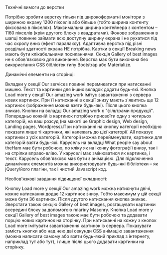 Технічні вимоги до верстки

Потрібно зробити верстку тільки під широкоформатні монітори з шириною екрану 1200 пікселів або більше (тобто ширина контенту фіксована в пікселях). Максимальна ширина контейнера з контентом – 1160 пікселів (крім другого блоку з квадратами).
Фонове зображення в шапці повинне займати всю доступну ширину екрана і не рухатися під час скролу вниз (ефект паралаксу).
Адаптивна верстка під різні роздільні здатності екрана НЕ потрібна.
Картки в секції Breaking news мають бути клікабельними посиланнями.
Секція Gallery of best images не є обов'язковою для виконання.
Верстка має бути виконана без використання CSS бібліотек типу Bootstrap або Materialize.


Динамічні елементи на сторінці:

Вкладки у секції Our services повинні перемикатися при натисканні мишею. Текст та картинки для інших вкладок додати будь-які.
Кнопка Load more у секції Our amazing work імітує завантаження з сервера нових картинок. При її натисканні в секції знизу мають з'явитись ще 12 картинок (зображення можна взяти будь-які). Після цього кнопка зникає.
Кнопки на вкладці Our amazing work є "фільтрами продукції". Попередньо кожній із картинок потрібно присвоїти одну з чотирьох категорій, на ваш розсуд (на макеті це Graphic design, Web design, Landing pages, Wordpress).При натисканні на кнопку категорії необхідно показати лише ті картинки, які належать до цієї категорії. All показує картинки з усіх категорій. Категорії можна перейменувати, картинки для категорій взяти будь-які.
Карусель на вкладці What people say about theHam має бути робочою, по кліку як на іконку фотографії внизу, так і на стрілки вправо-вліво. У каруселі має змінюватися як картинка, і текст. Карусель обов'язково має бути з анімацією.
Для підключення динамічних елементів можна використовувати будь-які бібліотеки – як jQuery/його плагіни, так і чистий Javascript код.


Необов'язкові завдання підвищеної складності:

Кнопку Load more у секції Our amazing work можна натиснути двічі, кожне натискання додає 12 картинок знизу. Тобто максимум у цій секції може бути 36 картинок. Після другого натискання кнопка зникає.
Зверстати також секцію Gallery of best images, розташувати картинки всередині блоку за допомогою плагіну Masonry.
Кнопка Load more у секції Gallery of best images також має бути робочою та додавати порцію нових картинок на сторінку.
При натисканні на кожну з кнопок Load more імітувати завантаження картинок із сервера. Показувати замість кнопки або над нею дві секунди CSS анімацію завантаження (можна написати самому або взяти будь-який приклад з інтернету, наприклад тут або тут), і лише після цього додавати картинки на сторінку.